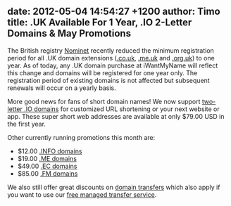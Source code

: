 date: 2012-05-04 14:54:27 +1200
author: Timo
title: .UK Available For 1 Year, .IO 2-Letter Domains & May Promotions
----

The British registry [Nominet](http://www.nominet.org.uk/) recently reduced the minimum registration period for all .UK domain extensions ([.co.uk](https://iwantmyname.com/domains/co.uk-british-domain-name-registration-for-united-kingdom), [.me.uk](https://iwantmyname.com/domains/me.uk-domain-name-registration-for-united-kingdom) and [.org.uk](https://iwantmyname.com/domains/org.uk-domain-name-registration-for-united-kingdom)) to one year. As of today, any .UK domain purchase at iWantMyName will reflect this change and domains will be registered for one year only. The registration period of existing domains is not affected but subsequent renewals will occur on a yearly basis.

More good news for fans of short domain names! We now support [two-letter .IO domains](https://iwantmyname.com/domains/io-domain-name-registration-for-british-indian-ocean-territory) for customized URL shortening or your next website or app. These super short web addresses are available at only $79.00 USD in the first year.

Other currently running promotions this month are:

*   $12.00 [.INFO domains](https://iwantmyname.com/domains/info-domain-name-registration-for-information)
*   $19.00 [.ME domains](https://iwantmyname.com/domains/me-montenegrean-domain-name-registration-for-montenegro)
*   $49.00 [.EC domains](https://iwantmyname.com/domains/ec-ecuadorian-domain-name-registration-for-ecuador)
*   $85.00 [.FM domains](https://iwantmyname.com/domains/fm-domain-name-registration-for-federated-states-of-micronesia)

We also still offer great discounts on [domain transfers](https://iwantmyname.com/domains/domain-transfer) which also apply if you want to use our [free managed transfer service](https://iwantmyname.com/transferservice).
